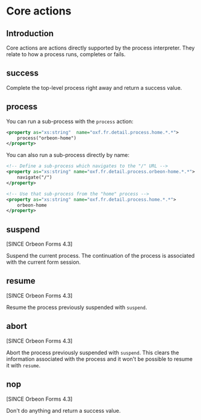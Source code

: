 # Core actions

<!-- toc -->

## Introduction

Core actions are actions directly supported by the process interpreter. They relate to how a process runs, completes or fails.

## success

Complete the top-level process right away and return a success value.

## process

You can run a sub-process with the `process` action:

```xml
<property as="xs:string"  name="oxf.fr.detail.process.home.*.*">
    process("orbeon-home")
</property>
```

You can also run a sub-process directly by name:

```xml
<!-- Define a sub-process which navigates to the "/" URL -->
<property as="xs:string" name="oxf.fr.detail.process.orbeon-home.*.*">
    navigate("/")
</property>

<!-- Use that sub-process from the "home" process -->
<property as="xs:string" name="oxf.fr.detail.process.home.*.*">
    orbeon-home
</property>
```

## suspend

[SINCE Orbeon Forms 4.3]

Suspend the current process. The continuation of the process is associated with the current form session.

## resume

[SINCE Orbeon Forms 4.3]

Resume the process previously suspended with `suspend`.

## abort

[SINCE Orbeon Forms 4.3]

Abort the process previously suspended with `suspend`. This clears the information associated with the process and it won't be possible to resume it with `resume`.

## nop

[SINCE Orbeon Forms 4.3]

Don't do anything and return a success value.
